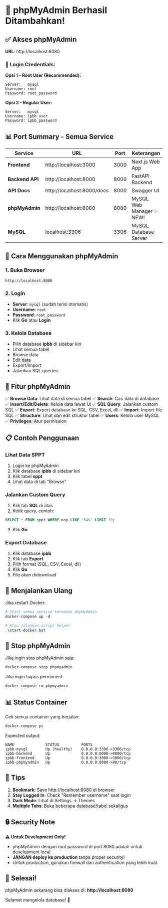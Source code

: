 # 🎉 phpMyAdmin Berhasil Ditambahkan!

## ✅ Akses phpMyAdmin

**URL**: http://localhost:8080

### 🔐 Login Credentials:

**Opsi 1 - Root User (Recommended):**
```
Server:   mysql
Username: root
Password: root_password
```

**Opsi 2 - Regular User:**
```
Server:   mysql
Username: ipbb_user
Password: ipbb_password
```

## 📊 Port Summary - Semua Service

| Service | URL | Port | Keterangan |
|---------|-----|------|------------|
| **Frontend** | http://localhost:3000 | 3000 | Next.js Web App |
| **Backend API** | http://localhost:8000 | 8000 | FastAPI Backend |
| **API Docs** | http://localhost:8000/docs | 8000 | Swagger UI |
| **phpMyAdmin** | http://localhost:8080 | 8080 | MySQL Web Manager ✨ NEW! |
| **MySQL** | localhost:3306 | 3306 | MySQL Database Server |

## 🎯 Cara Menggunakan phpMyAdmin

### 1. **Buka Browser**
```
http://localhost:8080
```

### 2. **Login**
- **Server**: `mysql` (sudah terisi otomatis)
- **Username**: `root`
- **Password**: `root_password`
- Klik **Go** atau **Login**

### 3. **Kelola Database**
- Pilih database **ipbb** di sidebar kiri
- Lihat semua tabel
- Browse data
- Edit data
- Export/Import
- Jalankan SQL queries

## 🔧 Fitur phpMyAdmin

✅ **Browse Data**: Lihat data di semua tabel
✅ **Search**: Cari data di database
✅ **Insert/Edit/Delete**: Kelola data lewat UI
✅ **SQL Query**: Jalankan custom SQL
✅ **Export**: Export database ke SQL, CSV, Excel, dll
✅ **Import**: Import file SQL
✅ **Structure**: Lihat dan edit struktur tabel
✅ **Users**: Kelola user MySQL
✅ **Privileges**: Atur permission

## 📋 Contoh Penggunaan

### Lihat Data SPPT
1. Login ke phpMyAdmin
2. Klik database **ipbb** di sidebar kiri
3. Klik tabel **sppt**
4. Lihat data di tab "Browse"

### Jalankan Custom Query
1. Klik tab **SQL** di atas
2. Ketik query, contoh:
```sql
SELECT * FROM sppt WHERE nop LIKE '64%' LIMIT 10;
```
3. Klik **Go**

### Export Database
1. Klik database **ipbb**
2. Klik tab **Export**
3. Pilih format (SQL, CSV, Excel, dll)
4. Klik **Go**
5. File akan didownload

## 🚀 Menjalankan Ulang

Jika restart Docker:
```powershell
# Start semua service termasuk phpMyAdmin
docker-compose up -d

# Atau jalankan script helper
.\start-docker.bat
```

## 🛑 Stop phpMyAdmin

Jika ingin stop phpMyAdmin saja:
```powershell
docker-compose stop phpmyadmin
```

Jika ingin hapus permanent:
```powershell
docker-compose rm phpmyadmin
```

## 📊 Status Container

Cek semua container yang berjalan:
```powershell
docker-compose ps
```

Expected output:
```
NAME              STATUS          PORTS
ipbb-mysql        Up (healthy)    0.0.0.0:3306->3306/tcp
ipbb-backend      Up              0.0.0.0:8000->8000/tcp
ipbb-frontend     Up              0.0.0.0:3000->3000/tcp
ipbb-phpmyadmin   Up              0.0.0.0:8080->80/tcp
```

## 🎨 Tips

1. **Bookmark**: Save http://localhost:8080 di browser
2. **Stay Logged In**: Check "Remember username" saat login
3. **Dark Mode**: Lihat di Settings → Themes
4. **Multiple Tabs**: Buka beberapa database/tabel sekaligus

## 🔒 Security Note

⚠️ **Untuk Development Only!**
- phpMyAdmin dengan root password di port 8080 adalah untuk development local
- **JANGAN deploy ke production** tanpa proper security!
- Untuk production, gunakan firewall dan authentication yang lebih kuat

## 🎉 Selesai!

phpMyAdmin sekarang bisa diakses di:
**http://localhost:8080**

Selamat mengelola database! 🚀
